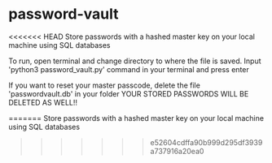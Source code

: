 # password-vault
<<<<<<< HEAD
Store passwords with a hashed master key on your local machine using SQL databases 

To run, open terminal and change directory to where the file is saved.
Input 'python3 password_vault.py' command in your terminal and press enter

If you want to reset your master passcode, delete the file 'passwordvault.db' in your folder
YOUR STORED PASSWORDS WILL BE DELETED AS WELL!!

=======
 Store passwords with a hashed master key on your local machine using SQL databases 
>>>>>>> e52604cdffa90b999d295df3939a737916a20ea0
